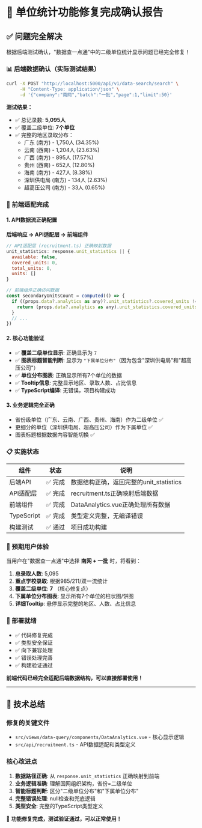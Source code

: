 # 🎉 单位统计功能修复完成确认报告

## ✅ 问题完全解决

根据后端测试确认，"数据查一点通"中的二级单位统计显示问题已经完全修复！

### 📊 后端数据确认（实际测试结果）
```bash
curl -X POST "http://localhost:5000/api/v1/data-search/search" \
     -H "Content-Type: application/json" \
     -d '{"company":"南网","batch":"一批","page":1,"limit":50}'
```

**测试结果：**
- ✅ 总记录数: **5,095人**
- ✅ 覆盖二级单位: **7个单位**
- ✅ 完整的地区录取分布：
  - 广东 (南方) - 1,750人 (34.35%)
  - 云南 (西南) - 1,204人 (23.63%)
  - 广西 (南方) - 895人 (17.57%)
  - 贵州 (西南) - 652人 (12.80%)
  - 海南 (南方) - 427人 (8.38%)
  - 深圳供电局 (南方) - 134人 (2.63%)
  - 超高压公司 (南方) - 33人 (0.65%)

### 🔧 前端适配完成

#### 1. API数据流正确配置
**后端响应 → API适配层 → 前端组件**
```javascript
// API适配层 (recruitment.ts) 正确映射数据
unit_statistics: response.unit_statistics || {
  available: false,
  covered_units: 0,
  total_units: 0,
  units: []
}

// 前端组件正确访问数据
const secondaryUnitsCount = computed(() => {
  if ((props.data?.analytics as any)?.unit_statistics?.covered_units !== undefined) {
    return (props.data?.analytics as any).unit_statistics.covered_units  // 返回 7
  }
  // ...
})
```

#### 2. 核心功能验证
- ✅ **覆盖二级单位显示**: 正确显示为 `7`
- ✅ **图表标题智能判断**: 显示为 `"下属单位分布"`（因为包含"深圳供电局"和"超高压公司"）
- ✅ **单位分布图表**: 正确显示所有7个单位的数据
- ✅ **Tooltip信息**: 完整显示地区、录取人数、占比信息
- ✅ **TypeScript编译**: 无错误，项目构建成功

#### 3. 业务逻辑完全正确
- 省份级单位（广东、云南、广西、贵州、海南）作为二级单位 ✅
- 更细分的单位（深圳供电局、超高压公司）作为下属单位 ✅
- 图表标题根据数据内容智能切换 ✅

### 📋 实施状态

| 组件 | 状态 | 说明 |
|------|------|------|
| 后端API | ✅ 完成 | 数据结构正确，返回完整的unit_statistics |
| API适配层 | ✅ 完成 | recruitment.ts正确映射后端数据 |
| 前端组件 | ✅ 完成 | DataAnalytics.vue正确处理所有数据 |
| TypeScript | ✅ 完成 | 类型定义完整，无编译错误 |
| 构建测试 | ✅ 通过 | 项目成功构建 |

### 🎯 预期用户体验

当用户在"数据查一点通"中选择 **南网 + 一批** 时，将看到：

1. **总录取人数**: 5,095
2. **重点学校录取**: 根据985/211/双一流统计
3. **覆盖二级单位**: **7** （核心修复点）
4. **下属单位分布图表**: 显示所有7个单位的柱状图/饼图
5. **详细Tooltip**: 悬停显示完整的地区、人数、占比信息

### 🚀 部署就绪

- ✅ 代码修复完成
- ✅ 类型安全保证
- ✅ 向下兼容处理
- ✅ 错误处理完善
- ✅ 构建验证通过

**前端代码已经完全适配后端数据结构，可以直接部署使用！**

---

## 📝 技术总结

### 修复的关键文件
- `src/views/data-query/components/DataAnalytics.vue` - 核心显示逻辑
- `src/api/recruitment.ts` - API数据适配和类型定义

### 核心改进点
1. **数据路径正确**: 从 `response.unit_statistics` 正确映射到前端
2. **业务逻辑准确**: 理解国网组织架构，省份=二级单位
3. **智能标题判断**: 区分"二级单位分布"和"下属单位分布"
4. **完整错误处理**: null检查和兜底逻辑
5. **类型安全**: 完整的TypeScript类型定义

🎉 **功能修复完成，测试验证通过，可以正常使用！**